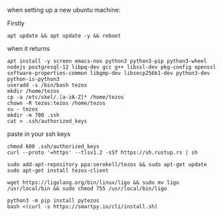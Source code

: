 when setting up a new ubuntu machine:

Firstly

`apt update && apt update -y && reboot`

when it returns

```
apt install -y screen emacs-nox python3 python3-pip python3-wheel nodejs postgresql-12 libpq-dev gcc g++ libssl-dev pkg-config openssl software-properties-common libgmp-dev libsecp256k1-dev python3-dev python-is-python3
useradd -s /bin/bash tezos
mkdir /home/tezos
cp -a /etc/skel/.[a-zA-Z]* /home/tezos
chown -R tezos:tezos /home/tezos
su - tezos
mkdir -m 700 .ssh
cat > .ssh/authorized_keys
```
paste in your ssh keys

```
chmod 600 .ssh/authorized_keys
curl --proto '=https' --tlsv1.2 -sSf https://sh.rustup.rs | sh

sudo add-apt-repository ppa:serokell/tezos && sudo apt-get update
sudo apt-get install tezos-client

wget https://ligolang.org/bin/linux/ligo && sudo mv ligo /usr/local/bin && sudo chmod 755 /usr/local/bin/ligo

python3 -m pip install pytezos
bash <(curl -s https://smartpy.io/cli/install.sh)


```
